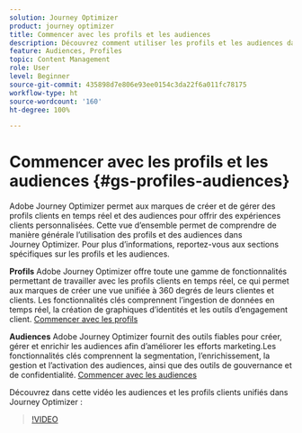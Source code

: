 ```yaml
---
solution: Journey Optimizer
product: journey optimizer
title: Commencer avec les profils et les audiences
description: Découvrez comment utiliser les profils et les audiences dans  [!DNL Journey Optimzier].
feature: Audiences, Profiles
topic: Content Management
role: User
level: Beginner
source-git-commit: 435898d7e806e93ee0154c3da22f6a011fc78175
workflow-type: ht
source-wordcount: '160'
ht-degree: 100%

---
```



# Commencer avec les profils et les audiences {#gs-profiles-audiences}

Adobe Journey Optimizer permet aux marques de créer et de gérer des profils clients en temps réel et des audiences pour offrir des expériences clients personnalisées. Cette vue d’ensemble permet de comprendre de manière générale l’utilisation des profils et des audiences dans Journey Optimizer. Pour plus d’informations, reportez-vous aux sections spécifiques sur les profils et les audiences.

**Profils**
Adobe Journey Optimizer offre toute une gamme de fonctionnalités permettant de travailler avec les profils clients en temps réel, ce qui permet aux marques de créer une vue unifiée à 360 degrés de leurs clientes et clients. Les fonctionnalités clés comprennent l’ingestion de données en temps réel, la création de graphiques d’identités et les outils d’engagement client. [Commencer avec les profils](get-started-profiles.md)

**Audiences**
Adobe Journey Optimizer fournit des outils fiables pour créer, gérer et enrichir les audiences afin d’améliorer les efforts marketing.Les fonctionnalités clés comprennent la segmentation, l’enrichissement, la gestion et l’activation des audiences, ainsi que des outils de gouvernance et de confidentialité. [Commencer avec les audiences](about-audiences.md)

Découvrez dans cette vidéo les audiences et les profils clients unifiés dans Journey Optimizer :

>[!VIDEO](https://video.tv.adobe.com/v/3432671?quality=12)
